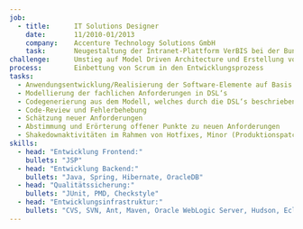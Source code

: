 ```yaml
---
job:
  - title:      IT Solutions Designer
    date:       11/2010-01/2013
    company:    Accenture Technology Solutions GmbH
    task:       Neugestaltung der Intranet-Plattform VerBIS bei der Bundesagentur für Arbeit
challenge:      Umstieg auf Model Driven Architecture und Erstellung von neuen Teil-Applikationen
process:        Einbettung von Scrum in den Entwicklungsprozess
tasks:
  - Anwendungsentwicklung/Realisierung der Software-Elemente auf Basis der Fachkonzepte
  - Modellierung der fachlichen Anforderungen in DSL‘s 
  - Codegenerierung aus dem Modell, welches durch die DSL‘s beschrieben wurde
  - Code-Review und Fehlerbehebung
  - Schätzung neuer Anforderungen
  - Abstimmung und Erörterung offener Punkte zu neuen Anforderungen
  - Shakedownaktivitäten im Rahmen von Hotfixes, Minor (Produktionspatches) und Major Releases 
skills:
  - head: "Entwicklung Frontend:"
    bullets: "JSP"
  - head: "Entwicklung Backend:"
    bullets: "Java, Spring, Hibernate, OracleDB"
  - head: "Qualitätssicherung:"
    bullets: "JUnit, PMD, Checkstyle"
  - head: "Entwicklungsinfrastruktur:"
    bullets: "CVS, SVN, Ant, Maven, Oracle WebLogic Server, Hudson, Eclipse IDE unter Windows"
---
```

